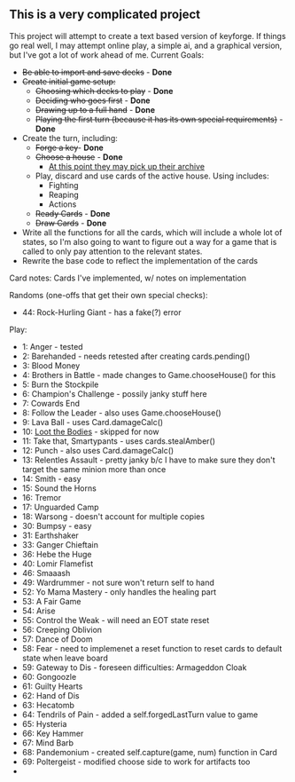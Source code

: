 ## This is a very complicated project
This project will attempt to create a text based version of keyforge. If things go real well, I may attempt online play, a simple ai, and a graphical version, but I've got a lot of work ahead of me.
Current Goals:
 - <s>Be able to import and save decks</s> - <b>Done</b>
 - <s>Create initial game setup:</s>
   - <s>Choosing which decks to play</s> - <b>Done</b>
   - <s>Deciding who goes first</s> - <b>Done</b>
   - <s>Drawing up to a full hand</s> - <b>Done</b>
   - <s>Playing the first turn (because it has its own special requirements)</s> - <b>Done</b>
 - Create the turn, including:
   - <s>Forge a key</s>- <b>Done</b>
   - <s>Choose a house</s> - <b>Done</b>
     - <u>At this point they may pick up their archive</u>
   - Play, discard and use cards of the active house. Using includes:
     - Fighting
     - Reaping
     - Actions
   - <s>Ready Cards</s> - <b>Done</b>
   - <s>Draw Cards</s> - <b>Done</b>
- Write all the functions for all the cards, which will include a whole lot of states, so I'm also going to want to figure out a way for a game that is called to only pay attention to the relevant states.
- Rewrite the base code to reflect the implementation of the cards


Card notes: Cards I've implemented, w/ notes on implementation

Randoms (one-offs that get their own special checks):
- 44: Rock-Hurling Giant - has a fake(?) error

Play:
- 1: Anger - tested
- 2: Barehanded - needs retested after creating cards.pending()
- 3: Blood Money
- 4: Brothers in Battle - made changes to Game.chooseHouse() for this
- 5: Burn the Stockpile
- 6: Champion's Challenge - possily janky stuff here
- 7: Cowards End
- 8: Follow the Leader - also uses Game.chooseHouse()
- 9: Lava Ball - uses Card.damageCalc()
- 10: <u>Loot the Bodies</u> - skipped for now
- 11: Take that, Smartypants - uses cards.stealAmber()
- 12: Punch - also uses Card.damageCalc()
- 13: Relentles Assault - pretty janky b/c I have to make sure they don't target the same minion more than once
- 14: Smith - easy
- 15: Sound the Horns
- 16: Tremor
- 17: Unguarded Camp
- 18: Warsong - doesn't account for multiple copies
- 30: Bumpsy - easy
- 31: Earthshaker
- 33: Ganger Chieftain
- 36: Hebe the Huge
- 40: Lomir Flamefist
- 46: Smaaash
- 49: Wardrummer - not sure won't return self to hand
- 52: Yo Mama Mastery - only handles the healing part
- 53: A Fair Game
- 54: Arise
- 55: Control the Weak - will need an EOT state reset
- 56: Creeping Oblivion
- 57: Dance of Doom
- 58: Fear - need to implemenet a reset function to reset cards to default state when leave board
- 59: Gateway to Dis - foreseen difficulties: Armageddon Cloak
- 60: Gongoozle
- 61: Guilty Hearts
- 62: Hand of Dis
- 63: Hecatomb
- 64: Tendrils of Pain - added a self.forgedLastTurn value to game
- 65: Hysteria
- 66: Key Hammer
- 67: Mind Barb
- 68: Pandemonium - created self.capture(game, num) function in Card
- 69: Poltergeist - modified choose side to work for artifacts too
- 

